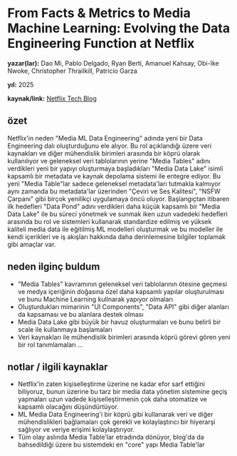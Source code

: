 # From Facts & Metrics to Media Machine Learning: Evolving the Data Engineering Function at Netflix

**yazar(lar):** Dao Mi, Pablo Delgado, Ryan Berti, Amanuel Kahsay, Obi-Ike Nwoke, Christopher Thrailkill, Patricio Garza

**yıl:** 2025

**kaynak/link:** [Netflix Tech Blog](https://medium.com/netflix-techblog/from-facts-metrics-to-media-machine-learning-evolving-the-data-engineering-function-at-netflix-6dcc91058d8d)

## özet

Netflix'in neden "Media ML Data Engineering" adında yeni bir Data Engineering dalı oluşturduğunu ele alıyor. Bu rol açıklandığı üzere veri kaynakları ve diğer mühendislik birimleri arasında bir köprü olarak kullanılıyor ve geleneksel veri tablolarının yerine "Media Tables" adını verdikleri yeni bir yapıyı oluşturmaya başladıkları "Media Data Lake" isimli kapsamlı bir metadata ve kaynak depolama sistemi ile entegre ediyor. Bu yeni "Media Table"lar sadece geleneksel metadata'ları tutmakla kalmıyor aynı zamanda bu metadata'lar üzerinden "Çeviri ve Ses Kalitesi", "NSFW Çarpanı" gibi birçok yenilikçi uygulamaya öncü oluyor. Başlangıçtan itibaren ilk hedefleri "Data Pond" adını verdikleri daha küçük kapsamlı bir "Media Data Lake" ile bu süreci yönetmek ve sunmak iken uzun vadedeki hedefleri arasında bu rol ve sistemleri kullanarak standardize edilmiş ve yüksek kaliteli media data ile eğitilmiş ML modelleri oluşturmak ve bu modeller ile kendi içerikleri ve iş akışları hakkında daha derinlemesine bilgiler toplamak gibi amaçlar var.

## neden ilginç buldum

- "Media Tables" kavramının geleneksel veri tablolarının ötesine geçmesi ve medya içeriğinin doğasına özel daha kapsamlı yapılar oluşturulması ve bunu Machine Learning kullnarak yapıyor olmaları
- Oluşturdukları mimarinin "UI Components", "Data API" gibi diğer alanları da kapsaması ve bu alanlara destek olması
- Media Data Lake gibi büyük bir havuz oluşturmaları ve bunu belirli bir scale ile kullanmaya başlamaları
- Veri kaynakları ile mühendislik birimleri arasında köprü görevi gören yeni bir rol tanımlamaları
...

## notlar / ilgili kaynaklar

- Netflix'in zaten kişiselleştirme üzerine ne kadar efor sarf ettiğini biliyoruz, bunun üzerine bu tarz bir media data yönetim sistemine geçiş yapmaları uzun vadede kişiselleştirmenin çok daha otomatize ve kapsamlı olacağını düşündürtüyor.
- ML Media Data Engineering'i bir köprü gibi kullanarak veri ve diğer mühendislikleri bağlamaları çok gerekli ve kolaylaştırıcı bir hiyerarşi sağlıyor ve veriye erişimi kolaylaştırıyor.
- Tüm olay aslında Media Table'lar etradında dönüyor, blog'da da bahsedildiği üzere bu sistemdeki en "core" yapı Media Table'lar